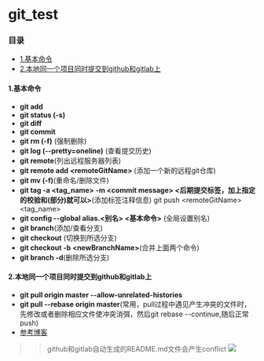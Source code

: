 # git_test

### 目录
* [1.基本命令](#1)
* [2.本地同一个项目同时提交到github和gitlab上](#2)

<h4 id='1'>1.基本命令</h4>

* **git add**
* **git status (-s)**
* **git diff**
* **git commit**
* **git rm (-f)**  (强制删除)
* **git log (--pretty=oneline)**     (查看提交历史)
* **git remote**(列出远程服务器列表)
* **git remote add \<remoteGitName> <url>** (添加一个新的远程git仓库)
* **git mv (-f)**(重命名/删除文件)
* **git tag -a \<tag_name> -m \<commit message> <后期提交标签，加上指定的校验和(部分)就可以>**(添加标签注释信息) 
     git push \<remoteGitName> <tag_name>
* **git config --global alias.<别名> <基本命令>** (全局设置别名)
* **git branch**(添加/查看分支)
* **git checkout** (切换到所选分支)
* **git checkout -b \<newBranchName>**(合并上面两个命令)
* **git branch -d**(删除所选分支)

<h4 id='2'>2.本地同一个项目同时提交到github和gitlab上</h4>

* **git pull origin master --allow-unrelated-histories**
* **git pull --rebase origin master**(常用，pull过程中遇见产生冲突的文件时，先修改或者删除相应文件使冲突消弭，然后git rebase --continue,随后正常push)
* [参考博客](https://www.cnblogs.com/kungfupan/p/9967531.html)
>> github和gitlab自动生成的README.md文件会产生conflict
>>![](../../conflict.png )